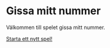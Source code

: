 Gissa mitt nummer
=====================

Välkommen till spelet gissa mitt nummer.

[Starta ett nytt spel!](guess/init)
